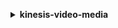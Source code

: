 **<details ><summary style="color:none;">kinesis-video-media</summary><blockquote>**

- **<details><summary style="color:none;"><b><u>get-media</b></u></summary><blockquote>**

  * **<p style="color:none;">--stream-name</p>**
  * **<p style="color:none;">--stream-arn</p>**
  * **<p style="color:none;">--start-selector</p>**

  </br>

  <p style="color:red;">**Description**</p>

  </br>

  ## **Examples**

  ```bash

  ```
  ```json

  ```

  </br>

- **<details><summary style="color:none;"><b><u>help</b></u></summary><blockquote>**

  * **<p style="color:none;"></p>**

  </br>

  <p style="color:red;">**Description**</p>

  </br>

  ## **Examples**

  ```bash

  ```
  ```json

  ```

  </br>

</blockquote></details>
</blockquote></details>
</blockquote></details>

